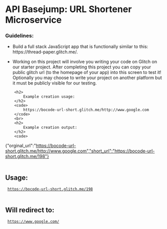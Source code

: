 <!DOCTYPE html>
<html>

<head>
    <link rel="shortcut icon" href="https://cloud.netlifyusercontent.com/assets/344dbf88-fdf9-42bb-adb4-46f01eedd629/04fe89a2-7a7b-47ed-bc50-85cc00573232/rocket.gif"
        type="image/x-icon" />
    <link href="https://fonts.googleapis.com/css?family=Roboto" rel="stylesheet" type="text/css">
    <link href="/public/style.css" rel="stylesheet" type="text/css">
</head>

<body>
    <div class="container">
        <h1>API Basejump: URL Shortener Microservice</h1>
        <div class="user-stories">
            <h3>Guidelines:</h3>
            <ul>
                <li>
                    <p>
                        Build a full stack JavaScript app that is functionally similar to this: https://thread-paper.glitch.me/.
                    </p>
                </li>
                <li>
                    <p>
                        Working on this project will involve you writing your code on Glitch on our starter project. After completing this project you can copy your public glitch url (to the homepage of your app) into this screen to test it! Optionally you may choose to write your project on another platform but it must be publicly visible for our testing.
                    </p>
                </li>
            </ul>
        </div>

        <h2>
            Example creation usage:
        </h2>
        <code>
            https://bocode-url-short.glitch.me/http://www.google.com
        </code>
        <br>
        <h2>
            Example creation output:
        </h2>
        <code>
{"orginal_url":"https://bocode-url-short.glitch.me/http://www.google.com","short_url":"https://bocode-url-short.glitch.me/198"}        
      </code>
        <br>
        <h2>
            Usage:
        </h2>
        <code>
            https://bocode-url-short.glitch.me/198
        </code>
        <br>
        <h2>
            Will redirect to:
        </h2>
        <code>
            https://www.google.com/
        </code>
        <br>
    </div>
</body>

</html>
